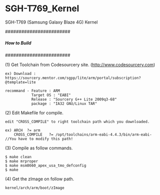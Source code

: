 SGH-T769_Kernel
===============

SGH-T769 (Samsung Galaxy Blaze 4G) Kernel

########################
##### How to Build #####
########################

(1) Get Toolchain from Codesourcery site. (http://www.codesourcery.com)

    ex) Download : https://sourcery.mentor.com/sgpp/lite/arm/portal/subscription?@template=lite
    
    recommand - Feature : ARM
                Target OS : "EABI"
                Release : "Sourcery G++ Lite 2009q3-68"
                package : "IA32 GNU/Linux TAR"



(2) Edit Makefile for compile.

    edit "CROSS_COMPILE" to right toolchain path which you downloaded.

    ex) ARCH  ?= arm
        CROSS_COMPILE	?= /opt/toolchains/arm-eabi-4.4.3/bin/arm-eabi-   //You have to modify this path!


(3) Compile as follow commands.

    $ make clean
    $ make mrproper
    $ make msm8660_apex_usa_tmo_defconfig
    $ make



(4) Get the zImage on follow path.

    kernel/arch/arm/boot/zImage
